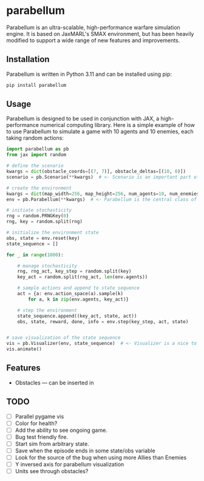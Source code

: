 # parabellum

Parabellum is an ultra-scalable, high-performance warfare simulation engine.
It is based on JaxMARL's SMAX environment, but has been heavily modified to
support a wide range of new features and improvements.

## Installation

Parabellum is written in Python 3.11 and can be installed using pip:

```bash
pip install parabellum
```

## Usage

Parabellum is designed to be used in conjunction with JAX, a high-performance
numerical computing library. Here is a simple example of how to use Parabellum
to simulate a game with 10 agents and 10 enemies, each taking random actions:

```python
import parabellum as pb
from jax import random

# define the scenario
kwargs = dict(obstacle_coords=[(7, 7)], obstacle_deltas=[(10, 0)])
scenario = pb.Scenario(**kwargs)  # <- Scenario is an important part of parabellum

# create the environment
kwargs = dict(map_width=256, map_height=256, num_agents=10, num_enemies=10)
env = pb.Parabellum(**kwargs)  # <- Parabellum is the central class of parabellum

# initiate stochasticity
rng = random.PRNGKey(0)
rng, key = random.split(rng)

# initialize the environment state
obs, state = env.reset(key)
state_sequence = []

for _ in range(1000):

    # manage stochasticity
    rng, rng_act, key_step = random.split(key)
    key_act = random.split(rng_act, len(env.agents))

    # sample actions and append to state sequence
    act = {a: env.action_space(a).sample(k)
        for a, k in zip(env.agents, key_act)}

    # step the environment
    state_sequence.append((key_act, state, act))
    obs, state, reward, done, info = env.step(key_step, act, state)


# save visualization of the state sequence
vis = pb.Visualizer(env, state_sequence)  # <- Visualizer is a nice to have class
vis.animate()
```


## Features

- Obstacles — can be inserted in

## TODO

- [ ] Parallel pygame vis
- [ ] Color for health?
- [ ] Add the ability to see ongoing game.
- [ ] Bug test friendly fire.
- [ ] Start sim from arbitrary state.
- [ ] Save when the episode ends in some state/obs variable
- [ ] Look for the source of the bug when using more Allies than Enemies
- [ ] Y inversed axis for parabellum visualization
- [ ] Units see through obstacles? 
